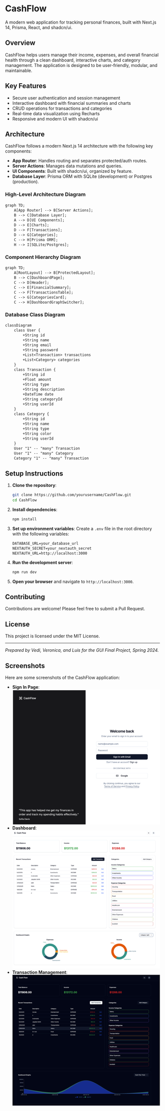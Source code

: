 # CashFlow

A modern web application for tracking personal finances, built with Next.js 14, Prisma, React, and shadcn/ui.

## Overview

CashFlow helps users manage their income, expenses, and overall financial health through a clean dashboard, interactive charts, and category management. The application is designed to be user-friendly, modular, and maintainable.

## Key Features

- Secure user authentication and session management
- Interactive dashboard with financial summaries and charts
- CRUD operations for transactions and categories
- Real-time data visualization using Recharts
- Responsive and modern UI with shadcn/ui

## Architecture

CashFlow follows a modern Next.js 14 architecture with the following key components:

- **App Router**: Handles routing and separates protected/auth routes.
- **Server Actions**: Manages data mutations and queries.
- **UI Components**: Built with shadcn/ui, organized by feature.
- **Database Layer**: Prisma ORM with SQLite (development) or Postgres (production).

### High-Level Architecture Diagram

```mermaid
graph TD;
    A[App Router] --> B[Server Actions];
    B --> C[Database Layer];
    A --> D[UI Components];
    D --> E[Charts];
    D --> F[Transactions];
    D --> G[Categories];
    C --> H[Prisma ORM];
    H --> I[SQLite/Postgres];
```

### Component Hierarchy Diagram

```mermaid
graph TD;
    A[RootLayout] --> B[ProtectedLayout];
    B --> C[DashboardPage];
    C --> D[Header];
    C --> E[FinancialSummary];
    C --> F[TransactionsTable];
    C --> G[CategoriesCard];
    C --> H[DashboardGraphSwitcher];
```

### Database Class Diagram

```mermaid
classDiagram
    class User {
        +String id
        +String name
        +String email
        +String password
        +List<Transaction> transactions
        +List<Category> categories
    }
    class Transaction {
        +String id
        +Float amount
        +String type
        +String description
        +DateTime date
        +String categoryId
        +String userId
    }
    class Category {
        +String id
        +String name
        +String type
        +String color
        +String userId
    }
    User "1" -- "many" Transaction
    User "1" -- "many" Category
    Category "1" -- "many" Transaction
```

## Setup Instructions

1. **Clone the repository**:
   ```bash
   git clone https://github.com/yourusername/CashFlow.git
   cd CashFlow
   ```

2. **Install dependencies**:
   ```bash
   npm install
   ```

3. **Set up environment variables**:
   Create a `.env` file in the root directory with the following variables:
   ```
   DATABASE_URL=your_database_url
   NEXTAUTH_SECRET=your_nextauth_secret
   NEXTAUTH_URL=http://localhost:3000
   ```

4. **Run the development server**:
   ```bash
   npm run dev
   ```

5. **Open your browser** and navigate to `http://localhost:3000`.

## Contributing

Contributions are welcome! Please feel free to submit a Pull Request.

## License

This project is licensed under the MIT License.

---

*Prepared by Vedi, Veronica, and Luis for the GUI Final Project, Spring 2024.*

## Screenshots

Here are some screenshots of the CashFlow application:

- **Sign In Page**: ![Sign In](./docs/SignInScreenshot.png)
- **Dashboard**: ![Dashboard](./docs/Screenshot1.png)
- **Transaction Management**: ![Transactions](./docs/Screenshot2.png)
